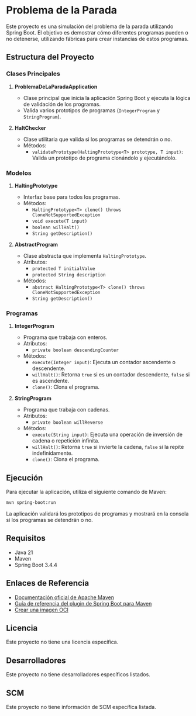 # Problema de la Parada

Este proyecto es una simulación del problema de la parada utilizando Spring Boot. El objetivo es demostrar cómo diferentes programas pueden o no detenerse, utilizando fábricas para crear instancias de estos programas.

## Estructura del Proyecto

### Clases Principales

1. **ProblemaDeLaParadaApplication**
   - Clase principal que inicia la aplicación Spring Boot y ejecuta la lógica de validación de los programas.
   - Valida varios prototipos de programas (`IntegerProgram` y `StringProgram`).

2. **HaltChecker**
   - Clase utilitaria que valida si los programas se detendrán o no.
   - Métodos:
     - `validatePrototype(HaltingPrototype<T> prototype, T input)`: Valida un prototipo de programa clonándolo y ejecutándolo.

### Modelos

1. **HaltingPrototype**
   - Interfaz base para todos los programas.
   - Métodos:
     - `HaltingPrototype<T> clone() throws CloneNotSupportedException`
     - `void execute(T input)`
     - `boolean willHalt()`
     - `String getDescription()`

2. **AbstractProgram**
   - Clase abstracta que implementa `HaltingPrototype`.
   - Atributos:
     - `protected T initialValue`
     - `protected String description`
   - Métodos:
     - `abstract HaltingPrototype<T> clone() throws CloneNotSupportedException`
     - `String getDescription()`

### Programas

1. **IntegerProgram**
   - Programa que trabaja con enteros.
   - Atributos:
     - `private boolean descendingCounter`
   - Métodos:
     - `execute(Integer input)`: Ejecuta un contador ascendente o descendente.
     - `willHalt()`: Retorna `true` si es un contador descendente, `false` si es ascendente.
     - `clone()`: Clona el programa.

2. **StringProgram**
   - Programa que trabaja con cadenas.
   - Atributos:
     - `private boolean willReverse`
   - Métodos:
     - `execute(String input)`: Ejecuta una operación de inversión de cadena o repetición infinita.
     - `willHalt()`: Retorna `true` si invierte la cadena, `false` si la repite indefinidamente.
     - `clone()`: Clona el programa.

## Ejecución

Para ejecutar la aplicación, utiliza el siguiente comando de Maven:

```bash
mvn spring-boot:run
```

La aplicación validará los prototipos de programas y mostrará en la consola si los programas se detendrán o no.

## Requisitos

- Java 21
- Maven
- Spring Boot 3.4.4

## Enlaces de Referencia

- [Documentación oficial de Apache Maven](https://maven.apache.org/guides/index.html)
- [Guía de referencia del plugin de Spring Boot para Maven](https://docs.spring.io/spring-boot/3.4.4/maven-plugin)
- [Crear una imagen OCI](https://docs.spring.io/spring-boot/3.4.4/maven-plugin/build-image.html)

## Licencia

Este proyecto no tiene una licencia específica.

## Desarrolladores

Este proyecto no tiene desarrolladores específicos listados.

## SCM

Este proyecto no tiene información de SCM específica listada.
